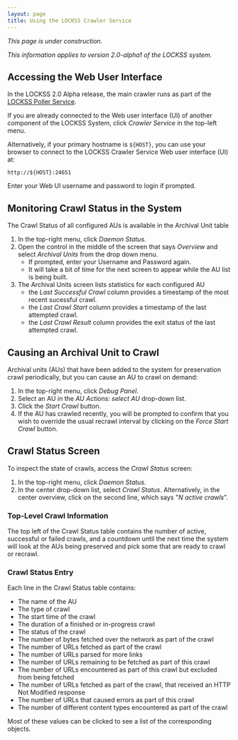 ```yaml
---
layout: page
title: Using the LOCKSS Crawler Service
---
```


*This page is under construction.*

*This information applies to version 2.0-alpha1 of the LOCKSS system.*

## Accessing the Web User Interface

In the LOCKSS 2.0 Alpha release, the main crawler runs as part of the [LOCKSS Poller Service](using-poller.md).

If you are already connected to the Web user interface (UI) of another component of the LOCKSS System, click *Crawler Service* in the top-left menu.

Alternatively, if your primary hostname is `${HOST}`, you can use your browser to connect to the LOCKSS Crawler Service Web user interface (UI) at:

    http://${HOST}:24651

Enter your Web UI username and password to login if prompted.

## Monitoring Crawl Status in the System

The Crawl Status of all configured AUs is available in the Archival Unit table

1.  In the top-right menu, click *Daemon Status*.
1.  Open the control in the middle of the screen that says *Overview* and select *Archival Units* from the drop down menu.
    * If prompted, enter your Username and Password again.
    * It will take a bit of time for the next screen to appear while the AU list is being built.
1.  The Archival Units screen lists statistics for each configured AU
    * the *Last Successful Crawl* column provides a timestamp of the most recent sucessful crawl.
    * the *Last Crawl Start* column provides a timestamp of the last attempted crawl.
    * the *Last Crawl Result* column provides the exit status of the last attempted crawl.

## Causing an Archival Unit to Crawl

Archival units (AUs) that have been added to the system for preservation crawl periodically, but you can cause an AU to crawl on demand:

1.  In the top-right menu, click *Debug Panel*.
1.  Select an AU in the *AU Actions: select AU* drop-down list.
1.  Click the *Start Crawl* button.
1.  If the AU has crawled recently, you will be prompted to confirm that you wish to override the usual recrawl interval by clicking on the *Force Start Crawl* button.

## Crawl Status Screen

To inspect the state of crawls, access the *Crawl Status* screen:

1.  In the top-right menu, click *Daemon Status*.
1.  In the center drop-down list, select *Crawl Status*. Alternatively, in the center overview, click on the second line, which says "*N active crawls*".

### Top-Level Crawl Information

The top left of the Crawl Status table contains the number of active, successful or failed crawls, and a countdown until the next time the system will look at the AUs being preserved and pick some that are ready to crawl or recrawl.

### Crawl Status Entry

Each line in the Crawl Status table contains:

*   The name of the AU
*   The type of crawl
*   The start time of the crawl
*   The duration of a finished or in-progress crawl
*   The status of the crawl
*   The number of bytes fetched over the network as part of the crawl
*   The number of URLs fetched as part of the crawl
*   The number of URLs parsed for more links
*   The number of URLs remaining to be fetched as part of this crawl
*   The number of URLs encountered as part of this crawl but excluded from being fetched
*   The number of URLs fetched as part of the crawl, that received an HTTP Not Modified response
*   The number of URLs that caused errors as part of this crawl
*   The number of different content types encountered as part of the crawl

Most of these values can be clicked to see a list of the corresponding objects.
